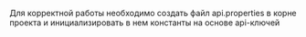 Для корректной работы необходимо создать файл api.properties в корне проекта и инициализировать в нем константы на основе api-ключей
